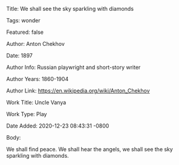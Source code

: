 Title:  We shall see the sky sparkling with diamonds

Tags:   wonder

Featured: false

Author: Anton Chekhov

Date:   1897

Author Info: Russian playwright and short-story writer

Author Years: 1860-1904

Author Link: https://en.wikipedia.org/wiki/Anton_Chekhov

Work Title: Uncle Vanya

Work Type: Play

Date Added: 2020-12-23 08:43:31 -0800

Body: 

We shall find peace. We shall hear the angels, we shall see the sky sparkling with diamonds.


